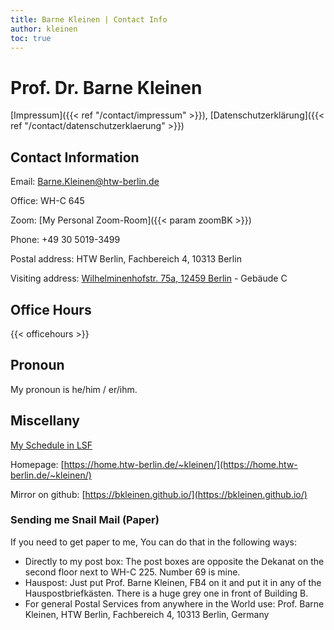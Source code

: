 ```yaml
---
title: Barne Kleinen | Contact Info
author: kleinen
toc: true
---
```


# Prof. Dr. Barne Kleinen

[Impressum]({{< ref "/contact/impressum" >}}), [Datenschutzerklärung]({{< ref "/contact/datenschutzerklaerung" >}})


## Contact Information

Email: Barne.Kleinen@htw-berlin.de

Office: WH-C 645

Zoom: [My Personal Zoom-Room]({{< param zoomBK >}})

Phone: +49 30 5019-3499

Postal address:
HTW Berlin, Fachbereich 4, 10313 Berlin

Visiting address:
[Wilhelminenhofstr. 75a, 12459 Berlin](https://www.htw-berlin.de/campus/campus-wilhelminenhof/) - Gebäude C

## Office Hours

{{< officehours >}}

## Pronoun

My pronoun is he/him / er/ihm.

## Miscellany

[My Schedule in LSF](https://lsf.htw-berlin.de/qisserver/rds?state=wplan&act=DDozent&pool=DDozent&show=plan&P.vx=kurz&personal.pid=3545)

Homepage: [https://home.htw-berlin.de/~kleinen/](https://home.htw-berlin.de/~kleinen/)

Mirror on github: [https://bkleinen.github.io/](https://bkleinen.github.io/)


### Sending me Snail Mail (Paper)

If you need to get paper to me,
You can do that in the following ways:

* Directly to my post box: The post boxes are opposite the Dekanat on the second floor next to WH-C 225. Number 69 is mine.
* Hauspost: Just put Prof. Barne Kleinen, FB4 on it and put it in any of the Hauspostbriefkästen. There is a huge grey one in front of Building B.
* For general Postal Services from anywhere in the World use: Prof. Barne Kleinen, HTW Berlin, Fachbereich 4, 10313 Berlin, Germany
